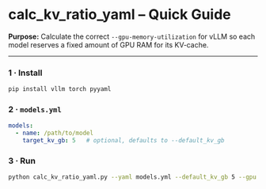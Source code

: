  # calc_kv_ratio_yaml – Quick Guide

**Purpose:** Calculate the correct `--gpu-memory-utilization` for vLLM so each model reserves a fixed amount of GPU RAM for its KV‑cache.

---

### 1 · Install
```bash
pip install vllm torch pyyaml
```

### 2 · `models.yml`
```yaml
models:
  - name: /path/to/model
    target_kv_gb: 5   # optional, defaults to --default_kv_gb
```

### 3 · Run
```bash
python calc_kv_ratio_yaml.py --yaml models.yml --default_kv_gb 5 --gpu 0
```

